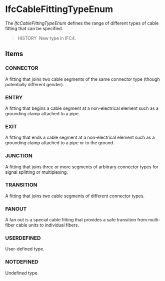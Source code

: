 # IfcCableFittingTypeEnum

The _IfcCableFittingTypeEnum_ defines the range of different types of cable fitting that can be specified.

> HISTORY&nbsp; New type in IFC4.

## Items

### CONNECTOR
A fitting that joins two cable segments of the same connector type (though potentially different gender).

### ENTRY
A fitting that begins a cable segment at a non-electrical element such as a grounding clamp attached to a pipe.

### EXIT
A fitting that ends a cable segment at a non-electrical element such as a grounding clamp attached to a pipe or to the ground.

### JUNCTION
A fitting that joins three or more segments of arbitrary connector types for signal splitting or multiplexing.

### TRANSITION
A fitting that joins two cable segments of different connector types.

### FANOUT
A fan out is a special cable fitting that provides a safe transition from multi-fiber cable units to individual fibers.

### USERDEFINED
User-defined type.

### NOTDEFINED
Undefined type.
